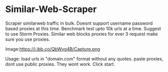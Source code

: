 # Similar-Web-Scraper
Scraper similarweb traffic in bulk.
Doesnt support username password based proxies at this time.
Benchmark test upto 10k urls at a time.
Suggest to use Storm Proxies.
Similar web blocks proxies for ever 3 request make sure you use proxies.

Image:https://i.ibb.co/QbWvg4B/Capture.png

Usage: load urls in "domain.com" format without any quotes.
paste proxies, dont use public proxies. They wont work.
Click start.
